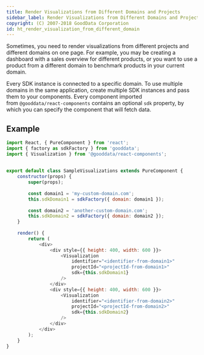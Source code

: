 ```yaml
---
title: Render Visualizations from Different Domains and Projects
sidebar_label: Render Visualizations from Different Domains and Projects
copyright: (C) 2007-2018 GoodData Corporation
id: ht_render_visualization_from_different_domain
---
```


Sometimes, you need to render visualizations from different projects and different domains on one page. For example, you may be creating a dashboard with a sales overview for different products, or you want to use a product from a different domain to benchmark products in your current domain.

Every SDK instance is connected to a specific domain. To use multiple domains in the same application, create multiple SDK instances and pass them to your components. Every component imported from `@gooddata/react-components` contains an optional `sdk` property, by which you can specify the component that will fetch data.

## Example

```javascript
import React, { PureComponent } from 'react';
import { factory as sdkFactory } from 'gooddata';
import { Visualization } from '@gooddata/react-components';
 
 
export default class SampleVisualizations extends PureComponent {
    constructor(props) {
        super(props);
         
        const domain1 = 'my-custom-domain.com';
        this.sdkDomain1 = sdkFactory({ domain: domain1 });
     
        const domain2 = 'another-custom-domain.com';
        this.sdkDomain2 = sdkFactory({ domain: domain2 });
    }
 
    render() {
        return (
            <div>
                <div style={{ height: 400, width: 600 }}>
                    <Visualization
                        identifier="<identifier-from-domain1>"
                        projectId="<projectId-from-domain1>"
                        sdk={this.sdkDomain1}
                    />
                </div>
                <div style={{ height: 400, width: 600 }}>
                    <Visualization
                        identifier="<identifier-from-domain2>"
                        projectId="<projectId-from-domain2>"
                        sdk={this.sdkDomain2}
                    />
                </div>
            </div>
        );
    }
}
```
